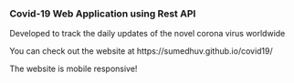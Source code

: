 ### Covid-19 Web Application using Rest API

<p> Developed to track the daily updates of the novel corona virus worldwide</p>
<p> You can  check out the website at https://sumedhuv.github.io/covid19/ </p>
<p> The website is mobile responsive! </p>

